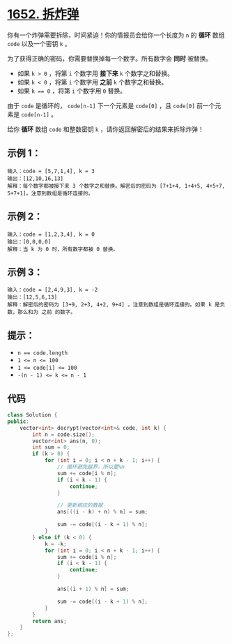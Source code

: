 # [1652. 拆炸弹](https://leetcode.cn/problems/defuse-the-bomb/)

你有一个炸弹需要拆除，时间紧迫！你的情报员会给你一个长度为 `n` 的 **循环** 数组 `code` 以及一个密钥 `k` 。

为了获得正确的密码，你需要替换掉每一个数字。所有数字会 **同时** 被替换。

- 如果 `k > 0` ，将第 `i` 个数字用 **接下来** `k` 个数字之和替换。
- 如果 `k < 0` ，将第 `i` 个数字用 **之前** `k` 个数字之和替换。
- 如果 `k == 0` ，将第 `i` 个数字用 `0` 替换。

由于 `code` 是循环的， `code[n-1]` 下一个元素是 `code[0]` ，且 `code[0]` 前一个元素是 `code[n-1]` 。

给你 **循环** 数组 `code` 和整数密钥 `k` ，请你返回解密后的结果来拆除炸弹！

 

## **示例 1：**

```
输入：code = [5,7,1,4], k = 3
输出：[12,10,16,13]
解释：每个数字都被接下来 3 个数字之和替换。解密后的密码为 [7+1+4, 1+4+5, 4+5+7, 5+7+1]。注意到数组是循环连接的。
```

## **示例 2：**

```
输入：code = [1,2,3,4], k = 0
输出：[0,0,0,0]
解释：当 k 为 0 时，所有数字都被 0 替换。
```

## **示例 3：**

```
输入：code = [2,4,9,3], k = -2
输出：[12,5,6,13]
解释：解密后的密码为 [3+9, 2+3, 4+2, 9+4] 。注意到数组是循环连接的。如果 k 是负数，那么和为 之前 的数字。
```

## **提示：**

- `n == code.length`
- `1 <= n <= 100`
- `1 <= code[i] <= 100`
- `-(n - 1) <= k <= n - 1`

## 代码

```cpp
class Solution {
public:
    vector<int> decrypt(vector<int>& code, int k) {
        int n = code.size();
        vector<int> ans(n, 0);
        int sum = 0;
        if (k > 0) {
            for (int i = 0; i < n + k - 1; i++) {
                // 循环避免越界，所以要%n
                sum += code[i % n];
                if (i < k - 1) {
                    continue;
                }

                // 更新相应的数据
                ans[((i - k) + n) % n] = sum;

                sum -= code[(i - k + 1) % n];
            }
        } else if (k < 0) {
            k = -k;
            for (int i = 0; i < n + k - 1; i++) {
                sum += code[i % n];
                if (i < k - 1) {
                    continue;
                }

                ans[(i + 1) % n] = sum;

                sum -= code[(i - k + 1) % n];
            }
        }
        return ans;
    }
};
```

